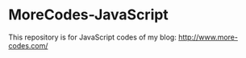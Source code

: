 # MoreCodes-JavaScript
This repository is for JavaScript codes of my blog: http://www.more-codes.com/
